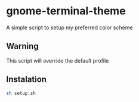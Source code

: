 # gnome-terminal-theme
A simple script to setup my preferred color scheme
## Warning
This script will override the default profile
## Instalation
``` bash
sh setup.sh
```
